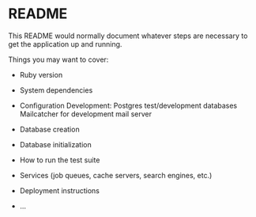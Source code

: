 # README

This README would normally document whatever steps are necessary to get the
application up and running.

Things you may want to cover:

* Ruby version

* System dependencies

* Configuration
  Development:
  Postgres test/development databases
  Mailcatcher for development mail server

* Database creation

* Database initialization

* How to run the test suite

* Services (job queues, cache servers, search engines, etc.)

* Deployment instructions

* ...
